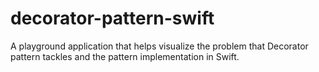 # decorator-pattern-swift
A playground application that helps visualize the problem that Decorator pattern tackles and the pattern implementation in Swift.
